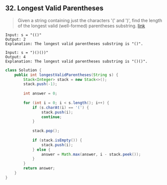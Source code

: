 ## 32. Longest Valid Parentheses
> Given a string containing just the characters '(' and ')', find the length of the longest valid (well-formed) parentheses substring. [link](https://leetcode.com/problems/longest-valid-parentheses/)
```
Input: s = "(()"
Output: 2
Explanation: The longest valid parentheses substring is "()".

Input: s = ")()())"
Output: 4
Explanation: The longest valid parentheses substring is "()()".
```
```java
class Solution {
    public int longestValidParentheses(String s) {
        Stack<Integer> stack = new Stack<>();
        stack.push(-1);
        
        int answer = 0;
        
        for (int i = 0; i < s.length(); i++) {  
            if (s.charAt(i) == '(') {
                stack.push(i);
                continue;
            }
            
            stack.pop();
            
            if (stack.isEmpty()) {
                stack.push(i);
            } else {
                answer = Math.max(answer, i - stack.peek());
            }
        }
        return answer;
    }
}
```